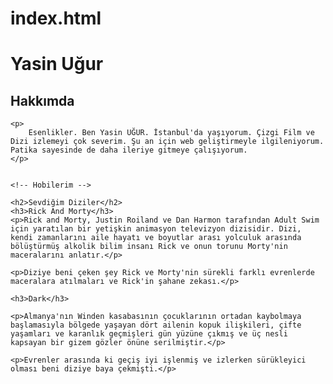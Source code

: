 # index.html
<!DOCTYPE html>
<html lang="en">
<head>
    <meta charset="UTF-8">
    <meta http-equiv="X-UA-Compatible" content="IE=edge">
    <meta name="viewport" content="width=device-width, initial-scale=1.0">
    <title>Ödev</title>
</head>
<body>
    <!-- Başlık -->
    <h1>Yasin Uğur</h1>
    <h2>Hakkımda</h2>

    <p>
        Esenlikler. Ben Yasin UĞUR. İstanbul'da yaşıyorum. Çizgi Film ve Dizi izlemeyi çok severim. Şu an için web geliştirmeyle ilgileniyorum. Patika sayesinde de daha ileriye gitmeye çalışıyorum.
    </p>


    <!-- Hobilerim -->

    <h2>Sevdiğim Diziler</h2>
    <h3>Rick And Morty</h3>
    <p>Rick and Morty, Justin Roiland ve Dan Harmon tarafından Adult Swim için yaratılan bir yetişkin animasyon televizyon dizisidir. Dizi, kendi zamanlarını aile hayatı ve boyutlar arası yolculuk arasında bölüştürmüş alkolik bilim insanı Rick ve onun torunu Morty'nin maceralarını anlatır.</p>

    <p>Diziye beni çeken şey Rick ve Morty'nin sürekli farklı evrenlerde maceralara atılmaları ve Rick'in şahane zekası.</p>

    <h3>Dark</h3>

    <p>Almanya'nın Winden kasabasının çocuklarının ortadan kaybolmaya başlamasıyla bölgede yaşayan dört ailenin kopuk ilişkileri, çifte yaşamları ve karanlık geçmişleri gün yüzüne çıkmış ve üç nesli kapsayan bir gizem gözler önüne serilmiştir.</p>

    <p>Evrenler arasında ki geçiş iyi işlenmiş ve izlerken sürükleyici olması beni diziye baya çekmişti.</p>

</body>
</html>
